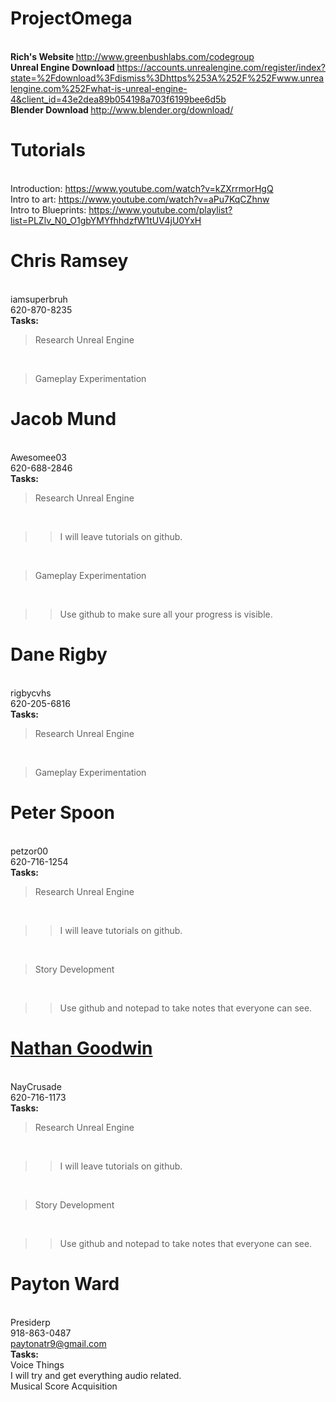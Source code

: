 # ProjectOmega
<BR> <b>Rich's Website </b>http://www.greenbushlabs.com/codegroup
<BR> <b>Unreal Engine Download </b>https://accounts.unrealengine.com/register/index?state=%2Fdownload%3Fdismiss%3Dhttps%253A%252F%252Fwww.unrealengine.com%252Fwhat-is-unreal-engine-4&client_id=43e2dea89b054198a703f6199bee6d5b
<BR> <b>Blender Download </b>http://www.blender.org/download/
# Tutorials
<BR> Introduction: https://www.youtube.com/watch?v=kZXrrmorHgQ
<BR> Intro to art: https://www.youtube.com/watch?v=aPu7KqCZhnw
<BR> Intro to Blueprints: https://www.youtube.com/playlist?list=PLZlv_N0_O1gbYMYfhhdzfW1tUV4jU0YxH
# Chris Ramsey 
<BR> iamsuperbruh 
<BR> 620-870-8235
<BR> <b>Tasks:</b>
<BR> <blockquote>Research Unreal Engine</blockquote>
<BR> <blockquote>Gameplay Experimentation</blockquote>
# Jacob Mund 
<BR> Awesomee03 
<BR> 620-688-2846
<BR> <b>Tasks:</b>
<BR> <blockquote>Research Unreal Engine</blockquote>
<BR> <blockquote><blockquote>I will leave tutorials on github.</blockquote></blockquote>
<BR> <blockquote>Gameplay Experimentation</blockquote>
<BR> <blockquote><blockquote>Use github to make sure all your progress is visible.</blockquote></blockquote>
# Dane Rigby
<BR> rigbycvhs
<BR> 620-205-6816
<BR> <b>Tasks:</b>
<BR> <blockquote>Research Unreal Engine</blockquote>
<BR> <blockquote>Gameplay Experimentation</blockquote>
# Peter Spoon 
<BR> petzor00 
<BR> 620-716-1254
<BR> <b>Tasks:</b>
<BR> <blockquote>Research Unreal Engine</blockquote>
<BR> <blockquote><blockquote>I will leave tutorials on github.</blockquote></blockquote>
<BR> <blockquote>Story Development</blockquote>
<BR> <blockquote><blockquote>Use github and notepad to take notes that everyone can see.</blockquote></blockquote>
# <b><u>Nathan Goodwin</b></u>
<BR> NayCrusade 
<BR> 620-716-1173
<BR> <b>Tasks:</b>
<BR> <blockquote>Research Unreal Engine</blockquote>
<BR> <blockquote><blockquote>I will leave tutorials on github.</blockquote></blockquote>
<BR> <blockquote>Story Development</blockquote>
<BR> <blockquote><blockquote>Use github and notepad to take notes that everyone can see.</blockquote></blockquote>
# Payton Ward
<BR> Presiderp
<BR> 918-863-0487
<BR> paytonatr9@gmail.com
<BR> <b>Tasks:</b>
<BR> <blockqoute> Voice Things </blockqoute>
<BR> <blockqoute><blockqoute>I will try and get everything audio related.</blockquote></blockquote>
<BR> <blockqoute> Musical Score Acquisition </blockquote>
